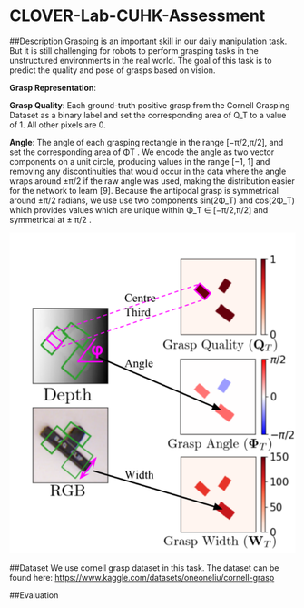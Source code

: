 # CLOVER-Lab-CUHK-Assessment


##Description
Grasping is an important skill in our daily manipulation task. But it is still challenging for robots to perform grasping tasks in the
unstructured environments in the real world. The goal of this task is to predict the quality and pose of
grasps based on vision.   

**Grasp Representation**: 

**Grasp Quality**: Each ground-truth positive grasp
from the Cornell Grasping Dataset as a binary label and set
the corresponding area of Q_T to a value of 1. All other pixels
are 0.

**Angle**: The angle of each grasping rectangle
in the range [−π/2,π/2], and set the corresponding area of ΦT .
We encode the angle as two vector components on a unit
circle, producing values in the range [−1, 1] and removing
any discontinuities that would occur in the data where the
angle wraps around ±π/2 if the raw angle was used, making
the distribution easier for the network to learn [9]. Because
the antipodal grasp is symmetrical around ±π/2 radians, we
use use two components sin(2Φ_T) and cos(2Φ_T) which provides values 
which are unique within Φ_T ∈ [−π/2,π/2] and symmetrical at ± π/2
.

![](images/input_output.png)


##Dataset
We use cornell grasp dataset in this task. The dataset can be found here:
https://www.kaggle.com/datasets/oneoneliu/cornell-grasp

##Evaluation

